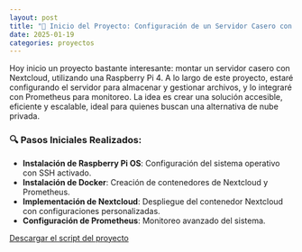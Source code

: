 ```yaml
---
layout: post
title: "🔧 Inicio del Proyecto: Configuración de un Servidor Casero con Nextcloud en Raspberry Pi 4 🚀"
date: 2025-01-19
categories: proyectos
---
```


Hoy inicio un proyecto bastante interesante: montar un servidor casero con Nextcloud, utilizando una Raspberry Pi 4. A lo largo de este proyecto, estaré configurando el servidor para almacenar y gestionar archivos, y lo integraré con Prometheus para monitoreo. La idea es crear una solución accesible, eficiente y escalable, ideal para quienes buscan una alternativa de nube privada.

### 🔍 Pasos Iniciales Realizados:
- **Instalación de Raspberry Pi OS**: Configuración del sistema operativo con SSH activado.
- **Instalación de Docker**: Creación de contenedores de Nextcloud y Prometheus.
- **Implementación de Nextcloud**: Despliegue del contenedor Nextcloud con configuraciones personalizadas.
- **Configuración de Prometheus**: Monitoreo avanzado del sistema.

[Descargar el script del proyecto](assets/scripts/configuracion_servidor.sh)
